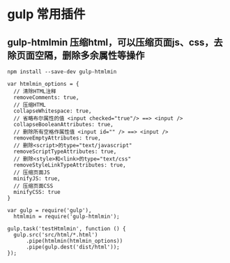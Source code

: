# gulp 常用插件

## gulp-htmlmin 压缩html，可以压缩页面js、css，去除页面空隔，删除多余属性等操作

    npm install --save-dev gulp-htmlmin

    var htmlmin_options = {
      // 清除HTML注释
      removeComments: true,
      // 压缩HTML
      collapseWhitespace: true,
      // 省略布尔属性的值 <input checked="true"/> ==> <input />
      collapseBooleanAttributes: true,
      // 删除所有空格作属性值 <input id="" /> ==> <input />
      removeEmptyAttributes: true,
      // 删除<script>的type="text/javascript"
      removeScriptTypeAttributes: true,
      // 删除<style>和<link>的type="text/css"
      removeStyleLinkTypeAttributes: true,
      // 压缩页面JS
      minifyJS: true,
      // 压缩页面CSS
      minifyCSS: true
    }

    var gulp = require('gulp'),
      htmlmin = require('gulp-htmlmin');

    gulp.task('testHtmlmin', function () {
      gulp.src('src/html/*.html')
          .pipe(htmlmin(htmlmin_options))
          .pipe(gulp.dest('dist/html'));
    });
